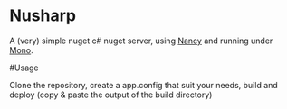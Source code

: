 # Nusharp

A (very) simple nuget c# nuget server, using [Nancy](https://github.com/NancyFx/Nancy) and running under [Mono](https://github.com/mono/mono).

#Usage

Clone the repository, create a app.config that suit your needs, build and deploy (copy & paste the output of the build directory)

